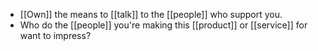 - [[Own]] the means to [[talk]] to the [[people]] who support you.
- Who do the [[people]] you're making this [[product]] or [[service]] for want to impress?
